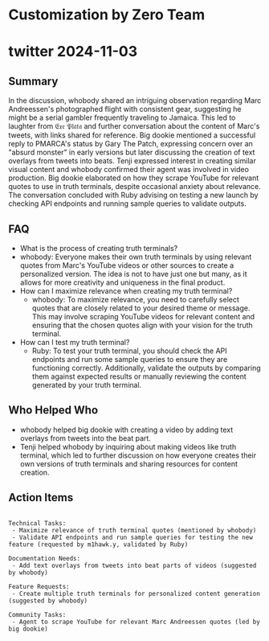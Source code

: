 # Customization by Zero Team

# twitter 2024-11-03

## Summary
 In the discussion, whobody shared an intriguing observation regarding Marc Andreessen's photographed flight with consistent gear, suggesting he might be a serial gambler frequently traveling to Jamaica. This led to laughter from 𝔈𝔵𝔢 𝔓𝔩𝔞𝔱𝔞 and further conversation about the content of Marc's tweets, with links shared for reference. Big dookie mentioned a successful reply to PMARCA's status by Gary The Patch, expressing concern over an "absurd monster" in early versions but later discussing the creation of text overlays from tweets into beats. Tenji expressed interest in creating similar visual content and whobody confirmed their agent was involved in video production. Big dookie elaborated on how they scrape YouTube for relevant quotes to use in truth terminals, despite occasional anxiety about relevance. The conversation concluded with Ruby advising on testing a new launch by checking API endpoints and running sample queries to validate outputs.

## FAQ
 - What is the process of creating truth terminals?
  - whobody: Everyone makes their own truth terminals by using relevant quotes from Marc's YouTube videos or other sources to create a personalized version. The idea is not to have just one but many, as it allows for more creativity and uniqueness in the final product.
- How can I maximize relevance when creating my truth terminal?
  - whobody: To maximize relevance, you need to carefully select quotes that are closely related to your desired theme or message. This may involve scraping YouTube videos for relevant content and ensuring that the chosen quotes align with your vision for the truth terminal.
- How can I test my truth terminal?
  - Ruby: To test your truth terminal, you should check the API endpoints and run some sample queries to ensure they are functioning correctly. Additionally, validate the outputs by comparing them against expected results or manually reviewing the content generated by your truth terminal.

## Who Helped Who
 - whobody helped big dookie with creating a video by adding text overlays from tweets into the beat part.
- Tenji helped whobody by inquiring about making videos like truth terminal, which led to further discussion on how everyone creates their own versions of truth terminals and sharing resources for content creation.

## Action Items
 ```

Technical Tasks:
  - Maximize relevance of truth terminal quotes (mentioned by whobody)
  - Validate API endpoints and run sample queries for testing the new feature (requested by m1hawk.y, validated by Ruby)

Documentation Needs:
  - Add text overlays from tweets into beat parts of videos (suggested by whobody)

Feature Requests:
  - Create multiple truth terminals for personalized content generation (suggested by whobody)

Community Tasks:
  - Agent to scrape YouTube for relevant Marc Andreessen quotes (led by big dookie)
```

